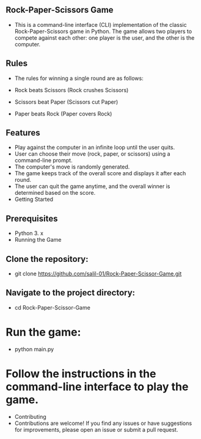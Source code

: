 

## Rock-Paper-Scissors Game
- This is a command-line interface (CLI) implementation of the classic Rock-Paper-Scissors game in Python. The game allows two players to compete against each other: one player is the user, and the other is the computer.

## Rules
- The rules for winning a single round are as follows:

- Rock beats Scissors (Rock crushes Scissors)
- Scissors beat Paper (Scissors cut Paper)
- Paper beats Rock (Paper covers Rock)
## Features
- Play against the computer in an infinite loop until the user quits.
- User can choose their move (rock, paper, or scissors) using a command-line prompt.
- The computer's move is randomly generated.
- The game keeps track of the overall score and displays it after each round.
- The user can quit the game anytime, and the overall winner is determined based on the score.
- Getting Started
## Prerequisites
- Python 3. x
- Running the Game
## Clone the repository:
- git clone https://github.com/salil-01/Rock-Paper-Scissor-Game.git
## Navigate to the project directory:
- cd Rock-Paper-Scissor-Game
# Run the game:
- python main.py
# Follow the instructions in the command-line interface to play the game.
- Contributing
- Contributions are welcome! If you find any issues or have suggestions for improvements, please open an issue or submit a pull request.

